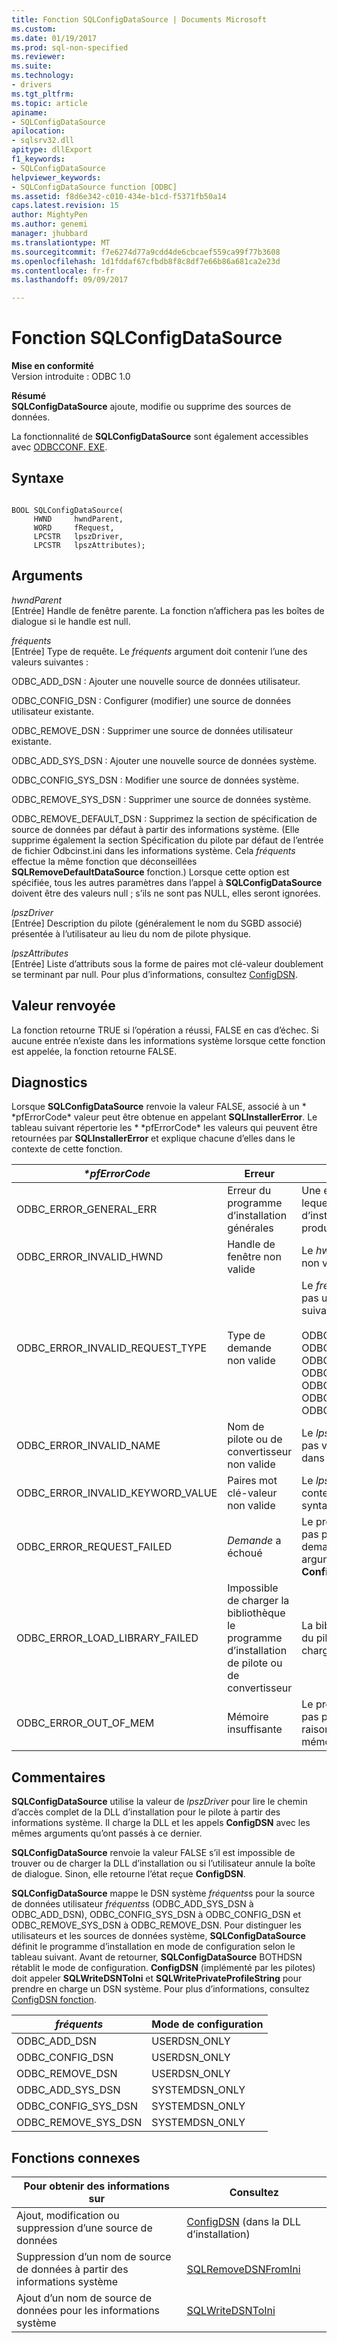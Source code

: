 ```yaml
---
title: Fonction SQLConfigDataSource | Documents Microsoft
ms.custom: 
ms.date: 01/19/2017
ms.prod: sql-non-specified
ms.reviewer: 
ms.suite: 
ms.technology:
- drivers
ms.tgt_pltfrm: 
ms.topic: article
apiname:
- SQLConfigDataSource
apilocation:
- sqlsrv32.dll
apitype: dllExport
f1_keywords:
- SQLConfigDataSource
helpviewer_keywords:
- SQLConfigDataSource function [ODBC]
ms.assetid: f8d6e342-c010-434e-b1cd-f5371fb50a14
caps.latest.revision: 15
author: MightyPen
ms.author: genemi
manager: jhubbard
ms.translationtype: MT
ms.sourcegitcommit: f7e6274d77a9cdd4de6cbcaef559ca99f77b3608
ms.openlocfilehash: 1d1fddaf67cfbdb8f8c8df7e66b86a681ca2e23d
ms.contentlocale: fr-fr
ms.lasthandoff: 09/09/2017

---
```

# <a name="sqlconfigdatasource-function"></a>Fonction SQLConfigDataSource
**Mise en conformité**  
 Version introduite : ODBC 1.0  
  
 **Résumé**  
 **SQLConfigDataSource** ajoute, modifie ou supprime des sources de données.  
  
 La fonctionnalité de **SQLConfigDataSource** sont également accessibles avec [ODBCCONF. EXE](../../../odbc/odbcconf-exe.md).  
  
## <a name="syntax"></a>Syntaxe  
  
```  
  
BOOL SQLConfigDataSource(  
     HWND     hwndParent,  
     WORD     fRequest,  
     LPCSTR   lpszDriver,  
     LPCSTR   lpszAttributes);  
```  
  
## <a name="arguments"></a>Arguments  
 *hwndParent*  
 [Entrée] Handle de fenêtre parente. La fonction n’affichera pas les boîtes de dialogue si le handle est null.  
  
 *fréquents*  
 [Entrée] Type de requête. Le *fréquents* argument doit contenir l’une des valeurs suivantes :  
  
 ODBC_ADD_DSN : Ajouter une nouvelle source de données utilisateur.  
  
 ODBC_CONFIG_DSN : Configurer (modifier) une source de données utilisateur existante.  
  
 ODBC_REMOVE_DSN : Supprimer une source de données utilisateur existante.  
  
 ODBC_ADD_SYS_DSN : Ajouter une nouvelle source de données système.  
  
 ODBC_CONFIG_SYS_DSN : Modifier une source de données système.  
  
 ODBC_REMOVE_SYS_DSN : Supprimer une source de données système.  
  
 ODBC_REMOVE_DEFAULT_DSN : Supprimez la section de spécification de source de données par défaut à partir des informations système. (Elle supprime également la section Spécification du pilote par défaut de l’entrée de fichier Odbcinst.ini dans les informations système. Cela *fréquents* effectue la même fonction que déconseillées **SQLRemoveDefaultDataSource** fonction.) Lorsque cette option est spécifiée, tous les autres paramètres dans l’appel à **SQLConfigDataSource** doivent être des valeurs null ; s’ils ne sont pas NULL, elles seront ignorées.  
  
 *lpszDriver*  
 [Entrée] Description du pilote (généralement le nom du SGBD associé) présentée à l’utilisateur au lieu du nom de pilote physique.  
  
 *lpszAttributes*  
 [Entrée] Liste d’attributs sous la forme de paires mot clé-valeur doublement se terminant par null. Pour plus d’informations, consultez [ConfigDSN](../../../odbc/reference/syntax/configdsn-function.md).  
  
## <a name="returns"></a>Valeur renvoyée  
 La fonction retourne TRUE si l’opération a réussi, FALSE en cas d’échec. Si aucune entrée n’existe dans les informations système lorsque cette fonction est appelée, la fonction retourne FALSE.  
  
## <a name="diagnostics"></a>Diagnostics  
 Lorsque **SQLConfigDataSource** renvoie la valeur FALSE, associé à un * \*pfErrorCode* valeur peut être obtenue en appelant **SQLInstallerError**. Le tableau suivant répertorie les * \*pfErrorCode* les valeurs qui peuvent être retournées par **SQLInstallerError** et explique chacune d’elles dans le contexte de cette fonction.  
  
|*\*pfErrorCode*|Erreur| Description|  
|---------------------|-----------|-----------------|  
|ODBC_ERROR_GENERAL_ERR|Erreur du programme d’installation générales|Une erreur s’est produite pour lequel aucune erreur d’installation spécifique s’est produite.|  
|ODBC_ERROR_INVALID_HWND|Handle de fenêtre non valide|Le *hwndParent* argument était non valide ou NULL.|  
|ODBC_ERROR_INVALID_REQUEST_TYPE|Type de demande non valide|Le *fréquents* argument n’est pas une des opérations suivantes :<br /><br /> ODBC_ADD_DSN ODBC_CONFIG_DSN ODBC_REMOVE_DSN ODBC_ADD_SYS_DSN ODBC_CONFIG_SYS_DSN ODBC_REMOVE_SYS_DSN ODBC_REMOVE_DEFAULT_DSN|  
|ODBC_ERROR_INVALID_NAME|Nom de pilote ou de convertisseur non valide|Le *lpszDriver* argument n’était pas valide. Il est introuvable dans le Registre.|  
|ODBC_ERROR_INVALID_KEYWORD_VALUE|Paires mot clé-valeur non valide|Le *lpszAttributes* argument contenait une erreur de syntaxe.|  
|ODBC_ERROR_REQUEST_FAILED|*Demande* a échoué|Le programme d’installation n’a pas pu effectuer l’opération demandée par le *fréquents* argument. L’appel à **ConfigDSN** a échoué.|  
|ODBC_ERROR_LOAD_LIBRARY_FAILED|Impossible de charger la bibliothèque le programme d’installation de pilote ou de convertisseur|La bibliothèque d’installation du pilote n’a pas pu être chargée.|  
|ODBC_ERROR_OUT_OF_MEM|Mémoire insuffisante|Le programme d’installation n’a pas pu effectuer la fonction en raison d’un manque de mémoire.|  
  
## <a name="comments"></a>Commentaires  
 **SQLConfigDataSource** utilise la valeur de *lpszDriver* pour lire le chemin d’accès complet de la DLL d’installation pour le pilote à partir des informations système. Il charge la DLL et les appels **ConfigDSN** avec les mêmes arguments qu’ont passés à ce dernier.  
  
 **SQLConfigDataSource** renvoie la valeur FALSE s’il est impossible de trouver ou de charger la DLL d’installation ou si l’utilisateur annule la boîte de dialogue. Sinon, elle retourne l’état reçue **ConfigDSN**.  
  
 **SQLConfigDataSource** mappe le DSN système *fréquents*s pour la source de données utilisateur *fréquents*s (ODBC_ADD_SYS_DSN à ODBC_ADD_DSN), ODBC_CONFIG_SYS_DSN à ODBC_CONFIG_DSN et ODBC_REMOVE_SYS_DSN à ODBC_REMOVE_DSN. Pour distinguer les utilisateurs et les sources de données système, **SQLConfigDataSource** définit le programme d’installation en mode de configuration selon le tableau suivant. Avant de retourner, **SQLConfigDataSource** BOTHDSN rétablit le mode de configuration. **ConfigDSN** (implémenté par les pilotes) doit appeler **SQLWriteDSNToIni** et **SQLWritePrivateProfileString** pour prendre en charge un DSN système. Pour plus d’informations, consultez [ConfigDSN fonction](../../../odbc/reference/syntax/configdsn-function.md).  
  
|*fréquents*|Mode de configuration|  
|----------------|------------------------|  
|ODBC_ADD_DSN|USERDSN_ONLY|  
|ODBC_CONFIG_DSN|USERDSN_ONLY|  
|ODBC_REMOVE_DSN|USERDSN_ONLY|  
|ODBC_ADD_SYS_DSN|SYSTEMDSN_ONLY|  
|ODBC_CONFIG_SYS_DSN|SYSTEMDSN_ONLY|  
|ODBC_REMOVE_SYS_DSN|SYSTEMDSN_ONLY|  
  
## <a name="related-functions"></a>Fonctions connexes  
  
|Pour obtenir des informations sur|Consultez|  
|---------------------------|---------|  
|Ajout, modification ou suppression d’une source de données|[ConfigDSN](../../../odbc/reference/syntax/configdsn-function.md) (dans la DLL d’installation)|  
|Suppression d’un nom de source de données à partir des informations système|[SQLRemoveDSNFromIni](../../../odbc/reference/syntax/sqlremovedsnfromini-function.md)|  
|Ajout d’un nom de source de données pour les informations système|[SQLWriteDSNToIni](../../../odbc/reference/syntax/sqlwritedsntoini-function.md)|
